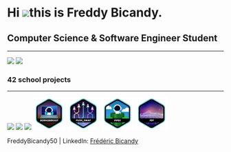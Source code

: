 # Hi ![](https://user-images.githubusercontent.com/18350557/176309783-0785949b-9127-417c-8b55-ab5a4333674e.gif)this is Freddy Bicandy.

## Computer Science & Software Engineer Student
<hr>
<p align="left">
  <img width="15%" src="https://42beirut.com/wp-content/uploads/2023/11/download.png"/>
  <img width="15%" src="https://upload.wikimedia.org/wikipedia/en/6/6c/Lebanese_International_University_%28logo%29.png"/>
</p>

### 42 school projects
<hr>

<p align="left">
  <img width="15%" src="https://github.com/FreddyBicandy50/42-Libft/blob/main/libfte.png"/>
  <img width="15%" src="https://github.com/FreddyBicandy50/42-ft_printf/blob/main/ft_printfe.png"/>
  <img width="15%" src="https://github.com/FreddyBicandy50/42-get_next_line/blob/main/get_next_linee.png"/>
  <img width="15%" src="https://github.com/FreddyBicandy50/42-Born2beroot/blob/main/born2beroote.png"/>
  <img width="15%" src="https://github.com/FreddyBicandy50/42-push_swap/blob/main/push_swape.png"/>
  <img width="15%" src="https://github.com/FreddyBicandy50/42-pipex/blob/main/pipexe.png"/>
  <img width="15%" src="https://github.com/FreddyBicandy50/42-fdf/blob/main/fdfe.png"/>
</p>


FreddyBicandy50 | LinkedIn: [Frédéric Bicandy](https://www.linkedin.com/in/freddy-bicandy/)
